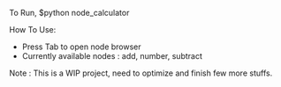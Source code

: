 ﻿
To Run,
$python node_calculator


How To Use:
* Press Tab to open node browser
* Currently available nodes : add, number, subtract

Note : This is a WIP project, need to optimize and finish few more stuffs.
